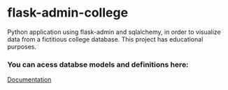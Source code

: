 # flask-admin-college
Python application using flask-admin and sqlalchemy, in order to visualize data from a fictitious college database. This project has educational purposes.

### You can acess databse models and definitions here:
[Documentation](https://drive.google.com/drive/folders/1qbRwUv1M9sXJxlJcgzcJZCe1X4-Rr7hy?usp=sharing)

